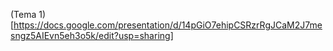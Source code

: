 (Tema 1)[https://docs.google.com/presentation/d/14pGiO7ehipCSRzrRgJCaM2J7mesngz5AIEvn5eh3o5k/edit?usp=sharing]
